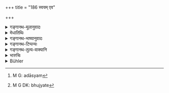 +++
title = "186 स्वयम् एव"

+++

<details><summary>गङ्गानथ-मूलानुवादः</summary>

If the man restores it himself to the next-of-kin of the deceased depositor,—he should not be harassed by the king, or by the depositor’s relatives.—(186)
</details>

<details><summary>मेधातिथिः</summary>

[^६००]:
     M G DK: rājñā niyoktavyo

जीवतस् तस्मान् निक्षेप्तुः **प्रत्यनन्तर**दानं नास्तीत्य् उक्तम् । **मृतस्य** तु यस् तद् धनम् अस्तीत्य् अविजानते स्वयं दद्यान् न स व्यवहारलेखनादिक्लेशनीयो ऽन्यद् अप्य् अस्ति न वेद वेति । यदि तस्याभविष्यद् अधिकम् इदम् इव तद् अप्य् अदास्यद्[^६०१] इति न क्लिश्यते । अत्राप्य् आशङ्का यदि न निवर्तेत "महाधनो ऽसाव् अभून् न चान्येन समं प्रयुज्यते,[^६०२]" प्रमाणान्तरं निश्चयाय विचारणीयम् । विषाग्न्यादिभिः शपथैर् नार्दनीयः । घटकोशसत्यतण्डुलास् तु न विरुध्यन्ते । न हि ते अतिक्लेशकराः । "साक्ष्यभावे" (म्ध् ८.१८२) इत्य् अत्र द्वितीयो न्यासः । यश् च तयोर् न्यासः स इहापि द्रष्टव्यः ॥ ८.१८६ ॥


[^६०२]:
     M G DK: bhujyate


[^६०१]:
     M G: adāsyam
</details>

<details><summary>गङ्गानथ-भाष्यानुवादः</summary>

It has been just declared that while the depositor is still alive, the deposit shall not be handed over to his ‘next-of-kin.’ But when he is dead, if the depositary should himself restore the property to his heir, who does not know that it belongs to him, then he shall not be made to undergo the trouble of a law-suit and all that follows in its wake.

If there be a suspicion that there may he something more with the man,—on the ground that the deceased was a wealthy man and he did not keep his property with any other person,—then other kinds of evidence shall be considered, but the man shall not be harassed with oaths or ordeals with poison, etc.; though there would he nothing wrong in the employment of such test as the ‘*ghaṭakośa*,’ the ‘*satyataṇḍula*’ and so forth (which are not so humiliating).

The condition of ‘*the absence of witnesses*’ (mentioned in 182-183) should be taken as applicable here also.—(186)
</details>

<details><summary>गङ्गानथ-टिप्पन्यः</summary>

This verse is quoted in *Vivādaratnākara* (p. 87), whieh adds the
following explanation:—On the death of the depositor, if the depository
deliver the deposit to the depositor’s heir, he should not be blamed
either by the king or by the dead man’s relatives. The term
‘*svayameva*’ implies that during the depositor’s life-time, he should
not deliver it to the heir, even though asked to do so by the
latter;—and that on his death he should give it to the heir even without
being asked to do so;—and in *Vivādacintāmaṇi* (p. 37).
</details>

<details><summary>गङ्गानथ-तुल्य-वाक्यानि</summary>

*Nārada* (11.10).—‘The depositor being dead, if the depositary restores
the deposit to his next of kin of his own accord, he must not be
harassed, either by the King or by the relations of the depositor.’
</details>

<details><summary>भारुचिः</summary>

अविदितनिक्षेपं स्वयं प्रयच्छतो नास्त्य् अभियोगः । अथ तूद्भावकः कश्चिद् अत्रार्थं दर्षयेद् (?) अधिकम्, ततः— ॥ ८.१८५ ॥
</details>

<details><summary>Bühler</summary>

186	But (a depositary) who of his own accord returns them to a near relative of a deceased (depositor), must not be harassed (about them) by the king or by the depositor's relatives.
</details>
